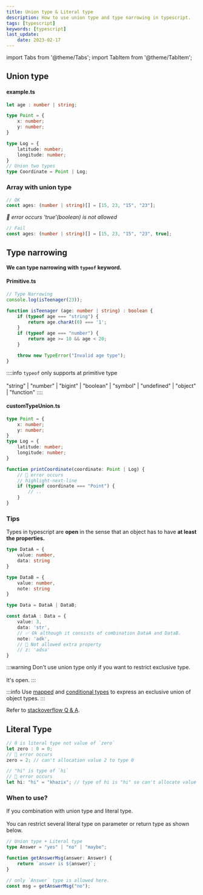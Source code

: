 ```yaml
---
title: Union type & Literal type
description: How to use union type and type narrowing in typescript.
tags: [typescript]
keywords: [typescript]
last_update:
    date: 2023-02-17
---
```

import Tabs from '@theme/Tabs';
import TabItem from '@theme/TabItem';

## Union type
#### example.ts
```typescript
let age : number | string;

type Point = {
    x: number;
    y: number;
}

type Log = {
    latitude: number;
    longitude: number;
}
// Union two types
type Coordinate = Point | Log;
```


### Array with union type

<Tabs>
<TabItem value="ok" label="arrayUnion.ts">

```typescript
// OK
const ages: (number | string)[] = [15, 23, "15", "23"];
```
</TabItem>

<TabItem value="fail" label="failArrayUnion.ts">

_🚫 error occurs 'true'(boolean) is not allowed_
```typescript
// Fail
const ages: (number | string)[] = [15, 23, "15", "23", true];
```
</TabItem>

</Tabs>


## Type narrowing

**We can type narrowing with `typeof` keyword.**

#### Primitive.ts
```typescript
// Type Narrowing
console.log(isTeenager(23));

function isTeenager (age: number | string) : boolean {
    if (typeof age === "string") {
        return age.charAt(0) === '1';
    }
    if (typeof age === "number") {
        return age >= 10 && age < 20;
    }

    throw new TypeError("Invalid age type");
}
```

::::info
`typeof` only supports at primitive type <br></br>
"string" | "number" | "bigint" | "boolean" | "symbol" | "undefined" | "object" | "function"
::::

#### customTypeUnion.ts
```typescript
type Point = {
    x: number;
    y: number;
}
type Log = {
    latitude: number;
    longitude: number;
}

function printCoordinate(coordinate: Point | Log) {
    // 🚫 error occurs
    // highlight-next-line
    if (typeof coordinate === "Point") {
        // ..
    }
}
```

### Tips
Types in typescript are **open** in the sense that an object has to have **at least the properties.**

```typescript
type DataA = {
    value: number,
    data: string
}

type DataB = {
    value: number,
    note: string
}

type Data = DataA | DataB;

const dataA : Data = {
    value: 3,
    data: 'str',
    // ✅ Ok although it consists of combination DataA and DataB.
    note: 'adk',
    // 🚫 Not allowed extra property
    // z: 'adsa'
}
```

:::warning
Don't use union type only if you want to restrict exclusive type. <br></br>
It's open.
:::

:::info
Use [mapped](https://www.typescriptlang.org/docs/handbook/2/mapped-types.html) and [conditional types](https://www.typescriptlang.org/docs/handbook/2/conditional-types.html) to express an exclusive union of object types.
:::

Refer to [stackoverflow Q & A](https://stackoverflow.com/questions/46370222/why-does-a-b-allow-a-combination-of-both-and-how-can-i-prevent-it/46370791#46370791).


## Literal Type
```typescript
// 0 is literal type not value of `zero`
let zero : 0 = 0;
// 🚫 error occurs
zero = 2; // can't allocation value 2 to type 0

// "hi" is type of `hi`
// 🚫 error occurs
let hi: "hi" = "khazix"; // type of hi is "hi" so can't allocate value "khazix"
```

### When to use?
If you combination with union type and literal type. <br></br>
You can restrict several literal type on parameter or return type as shown below.

```typescript
// Union type + Literal type
type Answer = "yes" | "no" | "maybe";

function getAnswerMsg(answer: Answer) {
    return `answer is ${answer}`;
}

// only `Answer` type is allowed here.
const msg = getAnswerMsg("no");
```



